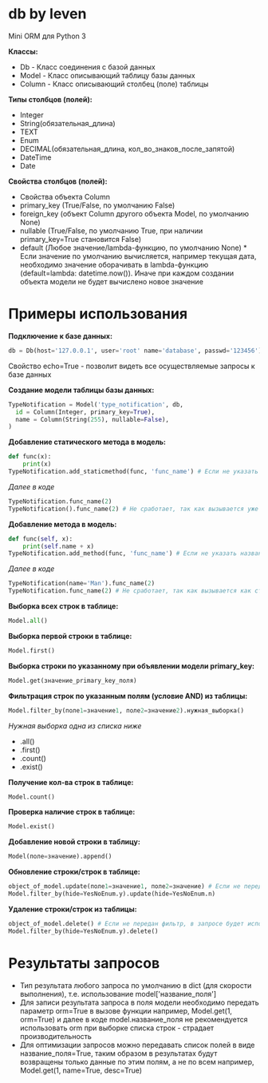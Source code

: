 # db by leven
Mini ORM для Python 3

**Классы:**

- Db - Класс соединения с базой данных
- Model - Класс описывающий таблицу базы данных
- Column - Класс описывающий столбец (поле) таблицы

**Типы столбцов (полей):**

- Integer
- String(обязательная_длина)
- TEXT
- Enum
- DECIMAL(обязательная_длина, кол_во_знаков_после_запятой)
- DateTime
- Date

**Свойства столбцов (полей):**

- Свойства объекта Column
- primary_key (True/False, по умолчанию False)
- foreign_key (объект Column другого объекта Model, по умолчанию None)
- nullable (True/False, по умолчанию True, при наличии primary_key=True становится False)
- default (Любое значение/lambda-функцию, по умолчанию None) * Если значение по умолчанию вычисляется, например текущая дата, необходимо значение оборачивать в lambda-функцию (default=lambda: datetime.now()). Иначе при каждом создании объекта модели не будет вычислено новое значение

# Примеры использования

**Подключение к базе данных:**
```python
db = Db(host='127.0.0.1', user='root' name='database', passwd='123456')
```
Свойство echo=True - позволит видеть все осуществляемые запросы к базе данных


**Создание модели таблицы базы данных:**
```python
TypeNotification = Model('type_notification', db, 
  id = Column(Integer, primary_key=True),
  name = Column(String(255), nullable=False),
)
```


**Добавление статического метода в модель:**
```python
def func(x):
	print(x)
TypeNotification.add_staticmethod(func, 'func_name') # Если не указать название функции, возьмет название переданной функции
```
*Далее в коде*
```python
TypeNotification.func_name(2)
TypeNotification().func_name(2) # Не сработает, так как вызывается уже не как статическая функция
```

**Добавление метода в модель:**
```python
def func(self, x):
	print(self.name + x)
TypeNotification.add_method(func, 'func_name') # Если не указать название функции, возьмет название переданной функции
```
*Далее в коде*
```python
TypeNotification(name='Man').func_name(2)
TypeNotification.func_name(2) # Не сработает, так как вызывается как статическая функция
```

**Выборка всех строк в таблице:**
```python
Model.all()
```
**Выборка первой строки в таблице:**
```python
Model.first()
```
**Выборка строки по указанному при объявлении модели primary_key:**
```python
Model.get(значение_primary_key_поля)
```

**Фильтрация строк по указанным полям (условие AND) из таблицы:**
```python
Model.filter_by(поле1=значение1, поле2=значение2).нужная_выборка()
```
*Нужная выборка одна из списка ниже*
- .all()
- .first()
- .count()
- .exist()


**Получение кол-ва строк в таблице:**
```python
Model.count()
```
**Проверка наличие строк в таблице:**
```python
Model.exist()
```

**Добавление новой строки в таблицу:**
```python
Model(поле=значение).append()
```

**Обновление строки/строк в таблице:**
```python
object_of_model.update(поле1=значение1, поле2=значение) # Если не передан фильтр, в запросе будет использовать значение поля primary_key
Model.filter_by(hide=YesNoEnum.y).update(hide=YesNoEnum.n)
```

**Удаление строки/строк из таблицы:**
```python
object_of_model.delete() # Если не передан фильтр, в запросе будет использовать значение поля primary_key
Model.filter_by(hide=YesNoEnum.y).delete()
```


# Результаты запросов

- Тип результата любого запроса по умолчанию в dict (для скорости выполнения), т.е. использование model['название_поля']
- Для записи результата запроса в поля модели необходимо передать параметр orm=True в вызове функции
например, Model.get(1, orm=True) и далее в коде model.название_поля
не рекомендуется использовать orm при выборке списка строк - страдает производительность
- Для оптимизации запросов можно передавать список полей в виде название_поля=True, таким образом в результатах будут возвращены только данные по этим полям, а не по всем
например, Model.get(1, name=True, desc=True)